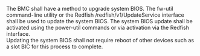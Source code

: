 The BMC shall have a method to upgrade system BIOS.  The fw-util command-line
utility or the Redfish /redfish/v1/UpdateService interface shall be used to
update the system BIOS.  The system BIOS update shall be activated using
the power-util commands or via activation via the Redfish interface.  
Updating the system BIOS shall not require reboot of other devices such as
a slot BIC for this process to complete.
